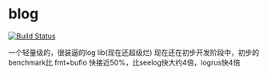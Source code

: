 # blog

[![Build Status](https://travis-ci.org/YoungPioneers/blog4go.svg?branch=master)](https://travis-ci.org/YoungPioneers/blog4go)

一个轻量级的，很装逼的log lib(现在还超级烂)
现在还在初步开发阶段中，初步的benchmark比 fmt+bufio 快接近50%，比seelog快大约4倍，logrus快4倍
